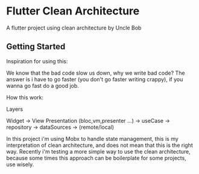# Flutter Clean Architecture

A flutter project using clean architecture by Uncle Bob

## Getting Started

Inspiration for using this:

We know that the bad code slow us down, why we write bad code? The 
answer is i have to go faster (you don't go faster writing crappy), 
if you wanna go fast do a good job.

How this work:

Layers

Widget -> View Presentation (bloc,vm,presenter ...) -> useCase 
-> repository -> dataSources -> (remote/local)

In this project i'm using Mobx to handle state management, this is my interpretation of clean
architecture, and does not mean that this is the right way. Recently i'm testing a more simple way
to use the clean architecture, because some times this approach can be boilerplate for some projects,
use wisely.
